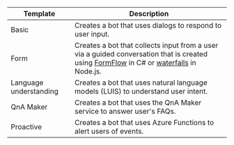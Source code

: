 | Template | Description |
|----|----|
| Basic | Creates a bot that uses dialogs to respond to user input. |
| Form | Creates a bot that collects input from a user via a guided conversation that is created using [FormFlow](~/dotnet/bot-builder-dotnet-formflow.md) in C# or [waterfalls](~/nodejs/bot-builder-nodejs-prompts.md) in Node.js. |
| Language understanding | Creates a bot that uses natural language models (LUIS) to understand user intent. |
| QnA Maker | Creates a bot that uses the QnA Maker service to answer user's FAQs.
| Proactive | Creates a bot that uses Azure Functions to alert users of events. |